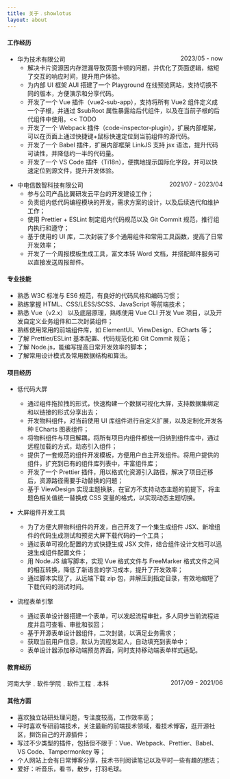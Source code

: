 ```yaml
---
title: 关于﹒showlotus
layout: about
---
```


#### 工作经历

- <div style="display: flex; justify-content: space-between"><span>华为技术有限公司</span> <span>2023/05 - now</span></div>

  - 解决卡片资源因内存泄漏导致页面卡顿的问题，并优化了页面逻辑，缩短了交互的响应时间，提升用户体验。
  - 为内部 UI 框架 AUI 搭建了一个 Playground 在线预览网站，支持切换不同的版本，方便演示和分享代码。
  - 开发了一个 Vue 插件（vue2-sub-app），支持将所有 Vue2 组件定义成一个子根，并通过 $subRoot 属性暴露给后代组件，以及在当前子根的后代组件中使用。<< TODO
  - 开发了一个 Webpack 插件（code-inspector-plugin），扩展内部框架，可以在页面上通过快捷键+鼠标快速定位到当前组件的源代码。
  - 开发了一个 Babel 插件，扩展内部框架 LinkJS 支持 jsx 语法，提升代码可读性，并降低约一半的代码量。
  - 开发了一个 VS Code 插件（Ti18n），便携地提示国际化字段，并可以快速定位到源文件，提升开发体验。
  <p>

- <div style="display: flex; justify-content: space-between"><span>中电信数智科技有限公司</span> <span>2021/07 - 2023/04</span></div>

  - 参与公司产品比翼研发云平台的开发建设工作；
  - 负责组内低代码编程模块的开发，需求方案的设计，以及后续迭代和维护工作；
  - 使用 Prettier + ESLint 制定组内代码规范以及 Git Commit 规范，推行组内执行和遵守；
  - 基于使用的 UI 库，二次封装了多个通用组件和常用工具函数，提高了日常开发效率；
  - 开发了一个周报模板生成工具，富文本转 Word 文档，并搭配邮件服务可以直接发送周报邮件。

#### 专业技能

- 熟悉 W3C 标准与 ES6 规范，有良好的代码风格和编码习惯；
- 熟练掌握 HTML、CSS/LESS/SCSS、JavaScript 等前端技术；
- 熟悉 Vue（v2.x） 以及底层原理，熟练使用 Vue CLI 开发 Vue 项目，以及开发自定义业务组件和二次封装组件；
- 熟练使用常用的前端组件库，如 ElementUI、ViewDesign、ECharts 等；
- 了解 Prettier/ESLint 基本配置、代码规范化和 Git Commit 规范；
- 了解 Node.js，能编写提高日常开发效率的脚本；
- 了解常用设计模式及常用数据结构和算法。

#### 项目经历

- 低代码大屏

  - 通过组件拖拉拽的形式，快速构建一个数据可视化大屏，支持数据集绑定和以链接的形式分享出去；
  - 开发物料组件，对当前使用 UI 库组件进行自定义扩展，以及定制化开发各种 ECharts 图表组件；
  - 将物料组件与项目解耦，将所有项目内组件都统一归纳到组件库中，通过远程加载的方式，动态引入组件；
  - 提供了一套规范的组件开发模板，方便用户自主开发组件。将用户提供的组件，扩充到已有的组件库列表中，丰富组件库；
  - 开发了一个 Prettier 插件，用以格式化资源引入路径，解决了项目迁移后，资源路径需要手动替换的问题；
  - 基于 ViewDesign 实现主题换肤，在官方不支持动态主题的前提下，将主题色相关值统一替换成 CSS 变量的格式，以实现动态主题切换。
  <p>

- 大屏组件开发工具

  - 为了方便大屏物料组件的开发，自己开发了一个集生成组件 JSX、新增组件的代码生成测试和预览大屏下载代码的一个工具；
  - 通过表单可视化配置的方式快捷生成 JSX 文件，结合组件设计文档可以迅速生成组件配置文件；
  - 用 Node.JS 编写脚本，实现 Vue 格式文件与 FreeMarker 格式文件之间的相互转换，降低了新语言的学习成本，提升了开发效率；
  - 通过脚本实现了，从远端下载 zip 包，并解压到指定目录，有效地缩短了下载代码的测试时间。
  <p>

- 流程表单引擎

  - 通过表单设计器搭建一个表单，可以发起流程审批，多人同步当前流程进度并且可查看、审批和驳回；
  - 基于开源表单设计器组件，二次封装，以满足业务需求；
  - 获取当前用户信息，默认为流程发起人，自动填充到表单中；
  - 表单设计器添加移动端预览界面，同时支持移动端表单样式适配。

#### 教育经历

<p style="display: flex; justify-content: space-between"><span>河南大学﹒软件学院﹒软件工程﹒本科</span> <span>2017/09 - 2021/06</span></p>

#### 其他方面

- 喜欢独立钻研处理问题，专注度较高，工作效率高；
- 平时喜欢专研前端技术，关注最新的前端技术领域，看技术博客，逛开源社区，捯饬自己的开源插件；
- 写过不少类型的插件，包括但不限于：Vue、Webpack、Prettier、Babel、VS Code、Tampermonkey 等；
- 个人网站上会有日常博客分享，技术书刊阅读笔记以及平时一些有趣的想法；
- 爱好：听音乐，看书，散步，打羽毛球。
